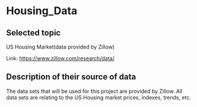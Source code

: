 # Housing_Data
## Selected topic

US Housing Market(data provided by Zillow) 

Link: https://www.zillow.com/research/data/

## Description of their source of data

The data sets that will be used for this project are provided by Zillow. All data sets are relating to the US Housing market prices, indexes, trends, etc. 
